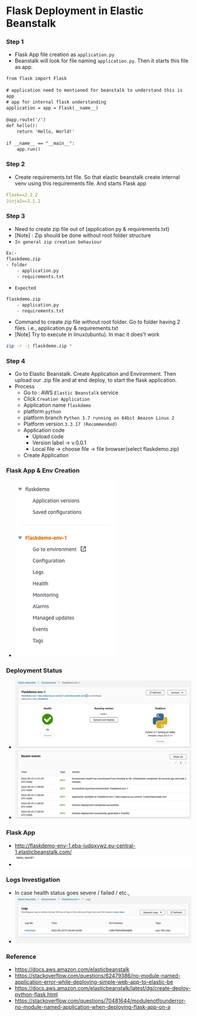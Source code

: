 # Flask Deployment in Elastic Beanstalk

### Step 1
- Flask App file creation as `application.py`
- Beanstalk will look for file naming `application.py`. Then it starts this file as app.
```
from flask import Flask

# application need to mentioned for beanstalk to understand this is app
# app for internal flask understanding
application = app = Flask(__name__)

@app.route('/')
def hello():
    return 'Hello, World!'

if __name__ == "__main__":
    app.run()
```

### Step 2
- Create requirements.txt file. So that elastic beanstalk create internal venv using this requirements file. And starts Flask app
```yaml
Flask==2.2.2
Jinja2==3.1.2
```

### Step 3
- Need to create zip file out of (application.py & requirements.txt)
- [Note] : Zip should be done without root folder structure
- `In general zip creation behaviour`
```text
Ex:-
flaskdemo.zip
- folder
    - application.py
    - requirements.txt
```
- `Expected`
```text
flaskdemo.zip
    - application.py
    - requirements.txt
```
- Command to create zip file without root folder. Go to folder having 2 files. i.e., application.py & requirements.txt
- [Note] Try to execute in linux(ubuntu). In mac it does't work
```bash
zip -r -j flaskdemo.zip *
```

### Step 4 
- Go to Elastic Beanstalk. Create Application and Environment. Then upload our .zip file and at end deploy, to start the flask application.
- Process
    - Go to : AWS `Elastic Beanstalk` service
    - Click `Creation Application`
    - Application name `flaskdemo`
    - platform `python`
    - platform branch `Python 3.7 running on 64bit Amazon Linux 2`
    - Platform version `3.3.17 (Recommended)`
    - Application code
        - Upload code
        - Version label -> v.0.0.1
        - Local file -> choose file -> file browser(select flaskdemo.zip)
    - Create Application

### Flask App & Env Creation
- ![](ReadmeImages/FlaskAppEnv.jpg) 

### Deployment Status
- ![](ReadmeImages/FlaskAppDeployStatus.jpg) 
- ![](ReadmeImages/FlaskAppDeployLogs.jpg) 

### Flask App 
- http://flaskdemo-env-1.eba-iudqxvwz.eu-central-1.elasticbeanstalk.com/
- ![](ReadmeImages/FlaskApp.jpg) 

### Logs Investigation 
- In case health status goes severe / failed / etc.,
- ![](ReadmeImages/ElasticBeanstalkLogs.jpg)


### Reference
- https://docs.aws.amazon.com/elasticbeanstalk
- https://stackoverflow.com/questions/62479386/no-module-named-application-error-while-deploying-simple-web-app-to-elastic-be
- https://docs.aws.amazon.com/elasticbeanstalk/latest/dg/create-deploy-python-flask.html
- https://stackoverflow.com/questions/70481644/modulenotfounderror-no-module-named-application-when-deploying-flask-app-on-a